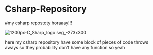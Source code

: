 # Csharp-Repository
#my csharp repostoty horaaay!!!


![1200px-C_Sharp_logo svg_-273x300](https://user-images.githubusercontent.com/121799798/222108792-55b1ffb7-bc2c-4649-8646-9153c0d674dc.png)

here my csharp repository have some block of pieces of code throws aways 
so they probability don't have any function so yeah
